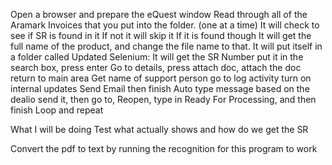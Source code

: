 
Open a browser and prepare the eQuest window
Read through all of the Aramark Invoices that you put into the folder. (one at a time)
It will check to see if SR is found in it
If not it will skip it
If it is found though
It will get the full name of the product, and change the file name to that.
It will put itself in a folder called Updated
Selenium:
It will get the SR Number put it in the search box, press enter
Go to details, press attach doc, attach the doc
return to main area
Get name of support person
go to log activity
turn on internal updates
Send Email then finish
Auto type message based on the dealio
send it, then go to, 
Reopen, type in Ready For Processing, and then finish
Loop and repeat


What I will be doing
Test what actually shows and how do we get the SR

Convert the pdf to text by running the recognition for this program to work